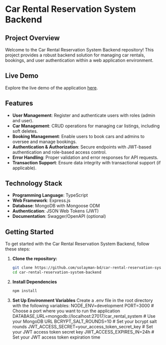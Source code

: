 # Car Rental Reservation System Backend

## Project Overview

Welcome to the Car Rental Reservation System Backend repository! This project provides a robust backend solution for managing car rentals, bookings, and user authentication within a web application environment.

## Live Demo

Explore the live demo of the application [here](https://car-rental-reservation-system-backend-3.onrender.com).

## Features

- **User Management**: Register and authenticate users with roles (admin and user).
- **Car Management**: CRUD operations for managing car listings, including soft deletes.
- **Booking Management**: Enable users to book cars and admins to oversee and manage bookings.
- **Authentication & Authorization**: Secure endpoints with JWT-based authentication and role-based access control.
- **Error Handling**: Proper validation and error responses for API requests.
- **Transaction Support**: Ensure data integrity with transactional support (if applicable).

## Technology Stack

- **Programming Language**: TypeScript
- **Web Framework**: Express.js
- **Database**: MongoDB with Mongoose ODM
- **Authentication**: JSON Web Tokens (JWT)
- **Documentation**: Swagger/OpenAPI (optional)

## Getting Started

To get started with the Car Rental Reservation System Backend, follow these steps:

1. **Clone the repository:**

   ```bash
   git clone https://github.com/solayman-bd/car-rental-reservation-system-backend.git
   cd car-rental-reservation-system-backend
   ```

2. **Install Dependencies**
   ```bash
   npm install
   ```
3. **Set Up Environment Variables**
   Create a .env file in the root directory with the following variables:
   NODE_ENV=development
   PORT=3000 # Choose a port where you want to run the application
   DATABASE_URL=mongodb://localhost:27017/car_rental_system # Use your MongoDB URL
   BCRYPT_SALT_ROUNDS=10 # Set your bcrypt salt rounds
   JWT_ACCESS_SECRET=your_access_token_secret_key # Set your JWT access token secret key
   JWT_ACCESS_EXPIRES_IN=24h # Set your JWT access token expiration time
